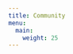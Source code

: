 ```yaml
---
title: Community
menu:
  main:
    weight: 25
---
```


<!--add blocks of content here to add more sections to the community page -->
